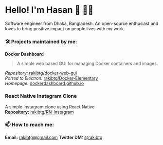 # Hello! I'm Hasan 👋 👨‍💻

Software engineer from Dhaka, Bangladesh. An open-source enthusiast and loves to bring positive impact on people lives with my work.

### 🛠  Projects maintained by me:

**Docker Dashboard**<br/>
> A simple web based GUI for managing Docker containers and images.

*Repository:* [rakibtg/docker-web-gui](https://github.com/rakibtg/docker-web-gui)<br/>
*Ported to Electron:* [rakibtg/Docker-Elementary](https://github.com/rakibtg/Docker-Elementary)<br/>
*Homepage:* [dockerdashboard.github.io](https://dockerdashboard.github.io)


### React Native Instagram Clone
A simple instagram clone using React Native<br/>
**Repository:** [rakibtg/RN-Instagram](https://github.com/rakibtg/RN-Instagram)<br/>
    
### 📫  How to reach me: 
**Email:** rakibtg@gmail.com
**Twitter DM:** [@rakibtg](https://twitter.com/rakibtg)
